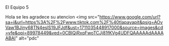 


El Equipo 5


Hola se les agradece su atencion
<img src="https://www.google.com/url?sa=i&url=https%3A%2F%2Fwww.tiktok.com%2F%40tlapayapit&psig=AOvVaw1BJiny68TN4eslS19JFJdf&ust=1711035448917000&source=images&cd=vfe&opi=89978449&ved=0CBIQjRxqFwoTCJj81fKVg4UDFQAAAAAdAAAAABAI"
alt="pdc"
